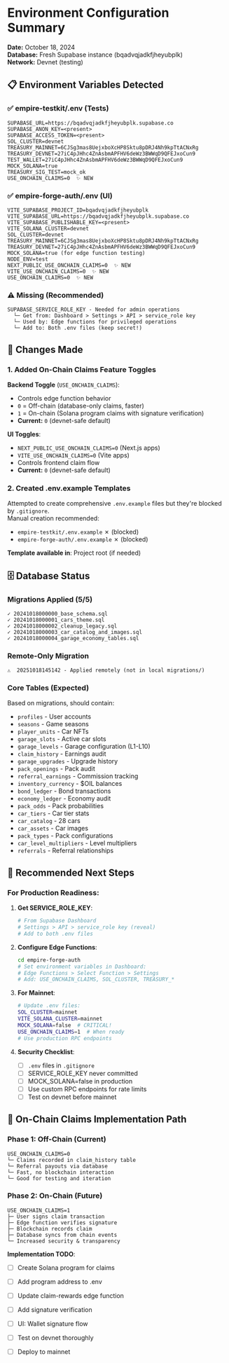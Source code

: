 # Environment Configuration Summary

**Date:** October 18, 2024  
**Database:** Fresh Supabase instance (bqadvqjadkfjheyubplk)  
**Network:** Devnet (testing)

## 📋 Environment Variables Detected

### ✅ **empire-testkit/.env** (Tests)
```
SUPABASE_URL=https://bqadvqjadkfjheyubplk.supabase.co
SUPABASE_ANON_KEY=<present>
SUPABASE_ACCESS_TOKEN=<present>
SOL_CLUSTER=devnet
TREASURY_MAINNET=6CJSg3mas8UejxboXcHP8Sktu8pDRJ4Nh9kpTtACNxRg
TREASURY_DEVNET=27iC4pJHhc4ZnAsbmAPFHV6deWz3BWWqD9QFEJxoCun9
TEST_WALLET=27iC4pJHhc4ZnAsbmAPFHV6deWz3BWWqD9QFEJxoCun9
MOCK_SOLANA=true
TREASURY_SIG_TEST=mock_ok
USE_ONCHAIN_CLAIMS=0  ✨ NEW
```

### ✅ **empire-forge-auth/.env** (UI)
```
VITE_SUPABASE_PROJECT_ID=bqadvqjadkfjheyubplk
VITE_SUPABASE_URL=https://bqadvqjadkfjheyubplk.supabase.co
VITE_SUPABASE_PUBLISHABLE_KEY=<present>
VITE_SOLANA_CLUSTER=devnet
SOL_CLUSTER=devnet
TREASURY_MAINNET=6CJSg3mas8UejxboXcHP8Sktu8pDRJ4Nh9kpTtACNxRg
TREASURY_DEVNET=27iC4pJHhc4ZnAsbmAPFHV6deWz3BWWqD9QFEJxoCun9
MOCK_SOLANA=true (for edge function testing)
NODE_ENV=test
NEXT_PUBLIC_USE_ONCHAIN_CLAIMS=0  ✨ NEW
VITE_USE_ONCHAIN_CLAIMS=0  ✨ NEW
USE_ONCHAIN_CLAIMS=0  ✨ NEW
```

### ⚠️ **Missing (Recommended)**
```
SUPABASE_SERVICE_ROLE_KEY - Needed for admin operations
  └─ Get from: Dashboard > Settings > API > service_role key
  └─ Used by: Edge functions for privileged operations
  └─ Add to: Both .env files (keep secret!)
```

## 🔧 Changes Made

### 1. Added On-Chain Claims Feature Toggles

**Backend Toggle** (`USE_ONCHAIN_CLAIMS`):
- Controls edge function behavior
- `0` = Off-chain (database-only claims, faster)
- `1` = On-chain (Solana program claims with signature verification)
- **Current:** `0` (devnet-safe default)

**UI Toggles**:
- `NEXT_PUBLIC_USE_ONCHAIN_CLAIMS=0` (Next.js apps)
- `VITE_USE_ONCHAIN_CLAIMS=0` (Vite apps)
- Controls frontend claim flow
- **Current:** `0` (devnet-safe default)

### 2. Created .env.example Templates

Attempted to create comprehensive `.env.example` files but they're blocked by `.gitignore`.  
Manual creation recommended:
- `empire-testkit/.env.example` ✗ (blocked)
- `empire-forge-auth/.env.example` ✗ (blocked)

**Template available in**: Project root (if needed)

## 🗄️ Database Status

### Migrations Applied (5/5)
```
✓ 20241018000000_base_schema.sql
✓ 20241018000001_cars_theme.sql
✓ 20241018000002_cleanup_legacy.sql
✓ 20241018000003_car_catalog_and_images.sql
✓ 20241018000004_garage_economy_tables.sql
```

### Remote-Only Migration
```
⚠️  20251018145142 - Applied remotely (not in local migrations/)
```

### Core Tables (Expected)
Based on migrations, should contain:
- `profiles` - User accounts
- `seasons` - Game seasons
- `player_units` - Car NFTs
- `garage_slots` - Active car slots
- `garage_levels` - Garage configuration (L1-L10)
- `claim_history` - Earnings audit
- `garage_upgrades` - Upgrade history
- `pack_openings` - Pack audit
- `referral_earnings` - Commission tracking
- `inventory_currency` - $OIL balances
- `bond_ledger` - Bond transactions
- `economy_ledger` - Economy audit
- `pack_odds` - Pack probabilities
- `car_tiers` - Car tier stats
- `car_catalog` - 28 cars
- `car_assets` - Car images
- `pack_types` - Pack configurations
- `car_level_multipliers` - Level multipliers
- `referrals` - Referral relationships

## 🚀 Recommended Next Steps

### For Production Readiness:

1. **Get SERVICE_ROLE_KEY**:
   ```bash
   # From Supabase Dashboard
   # Settings > API > service_role key (reveal)
   # Add to both .env files
   ```

2. **Configure Edge Functions**:
   ```bash
   cd empire-forge-auth
   # Set environment variables in Dashboard:
   # Edge Functions > Select Function > Settings
   # Add: USE_ONCHAIN_CLAIMS, SOL_CLUSTER, TREASURY_*
   ```

3. **For Mainnet**:
   ```bash
   # Update .env files:
   SOL_CLUSTER=mainnet
   VITE_SOLANA_CLUSTER=mainnet
   MOCK_SOLANA=false  # CRITICAL!
   USE_ONCHAIN_CLAIMS=1  # When ready
   # Use production RPC endpoints
   ```

4. **Security Checklist**:
   - [ ] `.env` files in `.gitignore`
   - [ ] SERVICE_ROLE_KEY never committed
   - [ ] MOCK_SOLANA=false in production
   - [ ] Use custom RPC endpoints for rate limits
   - [ ] Test on devnet before mainnet

## 📝 On-Chain Claims Implementation Path

### Phase 1: Off-Chain (Current)
```
USE_ONCHAIN_CLAIMS=0
└─ Claims recorded in claim_history table
└─ Referral payouts via database
└─ Fast, no blockchain interaction
└─ Good for testing and iteration
```

### Phase 2: On-Chain (Future)
```
USE_ONCHAIN_CLAIMS=1
├─ User signs claim transaction
├─ Edge function verifies signature
├─ Blockchain records claim
├─ Database syncs from chain events
└─ Increased security & transparency
```

**Implementation TODO**:
- [ ] Create Solana program for claims
- [ ] Add program address to .env
- [ ] Update claim-rewards edge function
- [ ] Add signature verification
- [ ] UI: Wallet signature flow
- [ ] Test on devnet thoroughly
- [ ] Deploy to mainnet

